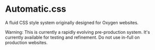 # Automatic.css
A fluid CSS style system originally designed for Oxygen websites.

Warning: This is currently a rapidly evolving pre-production system. It's currently available for testing and refinement. Do not use in-full on production websites.
